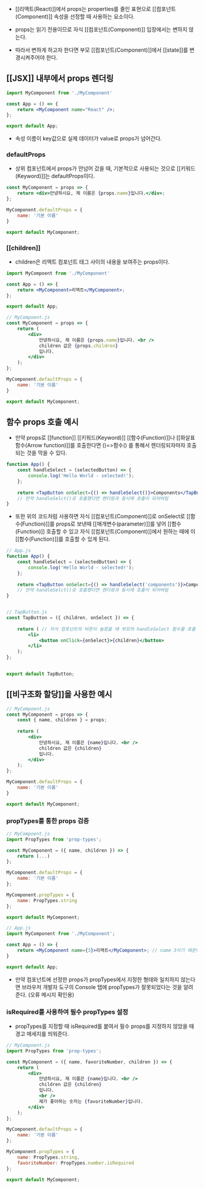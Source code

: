 - [[리액트(React)]]에서 props는 properties를 줄인 표현으로 [[컴포넌트(Component)]] 속성을 선정할 때 사용하는 요소이다.

- props는 읽기 전용이므로 자식 [[컴포넌트(Component)]] 입장에서는 변하지 않는다.
- 따라서 변하게 하고자 한다면 부모 [[컴포넌트(Component)]]에서 [[state]]를 변경시켜주어야 한다.


## [[JSX]] 내부에서 props 렌더링

```jsx
import MyComponent from './MyComponent'

const App = () => {
	return <MyComponent name="React" />;
};

export default App;
```

- 속성 이름이 key값으로 실제 데이터가 value로 props가 넘어간다.

### defaultProps

- 상위 컴포넌트에서 props가 안넘어 갔을 때, 기본적으로 사용되는 것으로 [[키워드(Keyword)]]는 defaultProps이다.

```jsx
const MyComponent = props => {
	return <div>안녕하시요, 제 이름은 {props.name}입니다.</div>;
};

MyComponent.defaultProps = {
	name: '기본 이름'
}

export default MyComponent;
```

### [[children]]

- children은 리액트 컴포넌트 태그 사이의 내용을 보여주는 props이다.

```jsx
import MyCompoent from './MyComponent'

const App = () => {
	return <MyComponent>리액트</MyComponent>;
};

export default App;

// MyCompoent.js
const MyComponent = props => {
	return (
		<div>
			안녕하시요, 제 이름은 {props.name}입니다. <br />
			children 값은 {props.children}
			입니다.
		</div>
	);
};

MyComponent.defaultProps = {
	name: '기본 이름'
}

export default MyComponent;
```


## 함수 props 호출 예시

- 만약 props로 [[function]] [[키워드(Keyword)]] [[함수(Function)]]나 [[화살표 함수(Arrow function)]]를 호출한다면 ()=>함수() 를 통해서 렌더링되자마자 호출되는 것을 막을 수 있다.

```jsx
function App() {
	const handleSelect = (selectedButton) => {
		console.log('Hello World - selected!');
	};
	
	return <TapButton onSelect={() => handleSelect()}>Components</TapButton>
	// 만약 handleSelct()로 호출했다면 렌더링과 동시에 호출이 되어버림
}	
```

- 또한 위의 코드처럼 사용하면 자식 [[컴포넌트(Component)]]로 onSelect로 [[함수(Function)]]를 props로 보낸때 [[매개변수(parameter)]]를 넣어 [[함수(Function)]] 호출할 수 있고 자식 [[컴포넌트(Component)]]에서 원하는 때에 이 [[함수(Function)]]를 호출할 수 있게 된다.

```jsx
// App.js
function App() {
	const handleSelect = (selectedButton) => {
		console.log('Hello World - selected!');
	};
	
	return <TapButton onSelect={() => handleSelect('components')}>Components</TapButton>
	// 만약 handleSelct()로 호출했다면 렌더링과 동시에 호출이 되어버림
}	


// TapButton.js
const TapButton = ({ children, onSelect }) => { 
	
	return ( // 자식 컴포넌트의 버튼이 눌렸을 때 부모의 handleSelect 함수를 호출
		<li>
			<button onClick={onSelect}>{children}</button> 
		</li>
	);
};

  
export default TapButton;
```

## [[비구조화 할당]]을 사용한 예시

```jsx
// MyCompoent.js
const MyComponent = props => {
	const { name, children } = props;
	
	return (
		<div>
			안녕하시요, 제 이름은 {name}입니다. <br />
			children 값은 {children}
			입니다.
		</div>
	);
};

MyComponent.defaultProps = {
	name: '기본 이름'
}

export default MyComponent;
```

### propTypes를 통한 props 검증

```jsx
// MyCompoent.js
import PropTypes from 'prop-types';

const MyComponent = ({ name, children }) => {
	return (...)
};

MyComponent.defaultProps = {
	name: '기본 이름'
};

MyComponent.propTypes = {
	name: PropTypes.string
};

export default MyComponent;

// App.js
import MyComponent from './MyComponent';

const App = () => {
	return <MyComponent name={3}>리액트</MyComponent>; // name 3이기 때문에 propTypes에 의해 오류가 남
}

export default App;
```

- 만약 컴포넌트에 선정한 props가 propTypes에서 지정한 형태와 일치하지 않는다면 브라우저 개발자 도구의 Console 탭에 propTypes가 잘못되었다는 것을 알려준다. (오류 메시지 확인용)

### isRequired를 사용하여 필수 propTypes 설정
- propTypes를 지정할 때 isRequired를 붙여서 필수 props를 지정하지 않았을 때 경고 메세지를 띄워준다.

```jsx
// MyCompoent.js
import PropTypes from 'prop-types';

const MyComponent = ({ name, favoriteNumber, children }) => {
	return (
		<div>
			안녕하시요, 제 이름은 {name}입니다. <br />
			children 값은 {children}
			입니다.
			<br />
			제가 좋아하는 숫자는 {favoriteNumber}입니다.
		</div>
	);
};

MyComponent.defaultProps = {
	name: '기본 이름'
};

MyComponent.propTypes = {
	name: PropTypes.string,
	favoriteNumber: PropTypes.number.isRequired
};

export default MyComponent;

